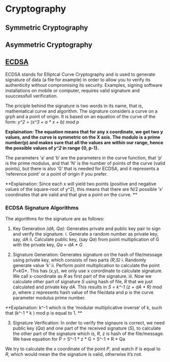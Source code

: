 # Cryptography



## Symmetric Cryptography


## Asymmetric Cryptography


## [ECDSA](https://www.instructables.com/Understanding-how-ECDSA-protects-your-data/)

ECDSA stands for Elliptcal Curve Cryptography and is used to generate signature of data (a file for example) in order to allow you to verify its authenticity without compromising its security. Examples, signing software installations on mobile or computer, requires valid signature and suuccessfull verification.

The priciple behind the signature is two words in its name, that is, mathematical curve and algorithm. The signature considers a curve on a grph and a point of origin. It is based on an equation of the curve of the form: *y^2 = (x^3 + a * x + b) mod p*

**Explaination: The equation means that for any x coordinate, we get two y values, and the curve is symmetric on the X axis. The modulo is a prime number(p) and makes sure that all the values are within our range, hence the possible values of *y^2* in range {0, p-1}.**


The parameters ‘a‘ and ‘b‘ are the parameters in the curve function, that ‘p‘ is the prime modulus, and that ‘N‘ is the number of points of the curve (valid points), but there is also ‘G‘ that is needed for ECDSA, and it represents a ‘reference point’ or a point of origin if you prefer. 

**Explaination: Since each x will yield two points (positive and negative values of the square-root of y^2), this means that there are N/2 possible ‘x‘ coordinates that are valid and that give a point on the curve. **


### ECDSA Signature Algorithms
The algorithms for the signature are as follows:

1. Key Generation *(dA, Qa)*: Generates private and public key pair to sign and verify the signature.
  i. Generate a random number as private key, say, *dA*
  ii. Calculate public key, (say *Qa*) from point multiplication of G with the private key, *Qa = dA * G*

2. Signature Generation: Generates signature on the hash of file/message using private key, which consists of two parts *(R,S)*
    i. Randomly generate value ‘k‘ 
    ii.  Perform point multiplication to calculate the point *P=k*G*.  This has (x,y), we only use x corordinate to calculate signature. We call x-coordinate as *R* as first part of the signature.
    iii. Now we calculate other part of signature *S* using hash of file, *R* that we just calculated and private key *dA*. This results in  *S = k^-1 (z + dA * R) mod p*, where z represents hash value of the file/data and p is the curve parameter modulus prime number.
    
**Explaination: k^-1 which is the ‘modular multiplicative inverse‘ of k, such that (k^-1 * k ) mod p is equal to 1. **

3. Signature Verification: In order to verify the signaure is correct, we need public key (*Qa*) and one part of the received signature (*S*), to calculate the other part of the signature which is, *R*, z is hash of the file/message.
      We have equation for  P = S^-1 * z * G + S^-1 * R * Qa

We try to calculate the x coordinate of the point *P*, and watch if is equal to *R*, which would mean the the signature is valid, otherwise it’s not.


